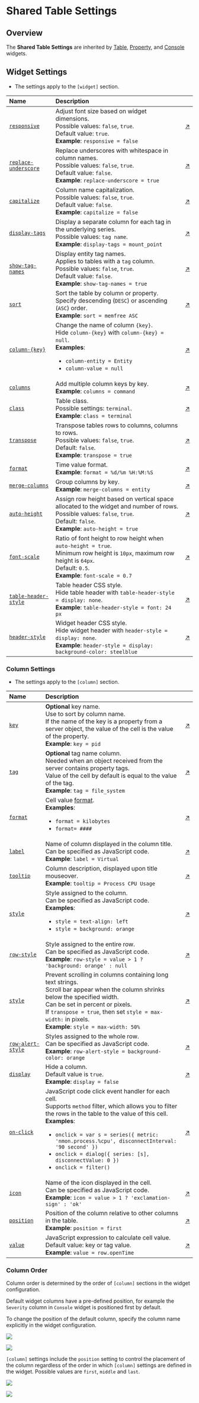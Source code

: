# Shared Table Settings

## Overview

The **Shared Table Settings** are inherited by [Table](../streaming-table/README.md), [Property](../property-table/README.md), and [Console](../alert-console/README.md) widgets.

## Widget Settings

* The settings apply to the `[widget]` section.

Name | Description | &nbsp;
:--|:--|:--
<a name="responsive"></a>[`responsive`](#responsive)| Adjust font size based on widget dimensions.<br>Possible values: `false`, `true`.<br>Default value: `true`.<br>**Example**: `responsive = false`| [↗](https://apps.axibase.com/chartlab/c862e097)
<a name="replace-underscore"></a>[`replace-underscore`](#replace-underscore)| Replace underscores with whitespace in column names.<br>Possible values: `false`, `true`.<br>Default value: `false`.<br>**Example**: `replace-underscore = true`| [↗](https://apps.axibase.com/chartlab/47565e08)
<a name="capitalize"></a>[`capitalize`](#capitalize)| Column name capitalization.<br>Possible values: `false`, `true`.<br>Default value: `false`.<br>**Example**: `capitalize = false`| [↗](https://apps.axibase.com/chartlab/b04865b4)
<a name="display-tags"></a>[`display-tags`](#display-tags)| Display a separate column for each tag in the underlying series.<br>Possible values: `tag name`.<br>**Example**: `display-tags = mount_point`| [↗](https://apps.axibase.com/chartlab/220498ff)
<a name="show-tag-names"></a>[`show-tag-names`](#show-tag-names)| Display entity tag names.<br>Applies to tables with a `tag` column.<br>Possible values: `false`, `true`.<br>Default value: `false`.<br>**Example**: `show-tag-names = true`| [↗](https://apps.axibase.com/chartlab/4afb9290)
<a name="sort"></a>[`sort`](#sort)| Sort the table by column or property.<br>Specify descending (`DESC`) or ascending (`ASC`) order.<br>**Example**: `sort = memfree ASC`| [↗](https://apps.axibase.com/chartlab/4ec19a01)
<a name="column-key"></a>[`column-{key}`](#column-key)| Change the name of column `{key}`.<br>Hide `column-{key}` with `column-{key} = null`.<br>**Examples**:<ul><li>`column-entity = Entity`<li>`column-value = null`</ul>| [↗](https://apps.axibase.com/chartlab/77a78ad8)
<a name="columns"></a>[`columns`](#columns)| Add multiple column keys by key.<br>**Example**: `columns = command`| [↗](https://apps.axibase.com/chartlab/d7c8ed94)
<a name="class"></a>[`class`](#class)| Table class.<br>Possible settings: `terminal`.<br>**Example**: `class = terminal` | [↗](https://apps.axibase.com/chartlab/a535ad11)
<a name="transpose"></a>[`transpose`](#transpose)| Transpose tables rows to columns, columns to rows.<br>Possible values: `false`, `true`.<br>Default: `false`.<br>**Example**: `transpose = true`| [↗](https://apps.axibase.com/chartlab/fe7940e7)
<a name="format"></a>[`format`](#format)| Time value format.<br>**Example**: `format = %d/%m %H:%M:%S`| [↗](https://apps.axibase.com/chartlab/d9abcd33)
<a name="merge-columns"></a>[`merge-columns`](#merge-columns)| Group columns by key.<br>**Example**: `merge-columns = entity`| [↗](https://apps.axibase.com/chartlab/cd464c8e)
<a name="auto-height"></a>[`auto-height`](#auto-height)| Assign row height based on vertical space allocated to the widget and number of rows.<br>Possible values: `false`, `true`.<br>Default: `false`.<br>**Example**: `auto-height = true`| [↗](https://apps.axibase.com/chartlab/8cef1677)
<a name="font-scale"></a>[`font-scale`](#font-scale)| Ratio of font height to row height when `auto-height = true`.<br>Minimum row height is `10px`, maximum row height is `64px`.<br>Default: `0.5`.<br>**Example**: `font-scale = 0.7`| [↗](https://apps.axibase.com/chartlab/ed4d8748)
<a name="table-header-style"></a>[`table-header-style`](#table-header-style)| Table header CSS style.<br>Hide table header with `table-header-style = display: none`.<br>**Example**: `table-header-style = font: 24 px`| [↗](https://apps.axibase.com/chartlab/1a277cd8)
<a name="header-style"></a>[`header-style`](#header-style)| Widget header CSS style.<br>Hide widget header with `header-style = display: none`.<br>**Example**: `header-style = display: background-color: steelblue`| [↗](https://apps.axibase.com/chartlab/343efa22)

### Column Settings

* The settings apply to the `[column]` section.

Name | Description | &nbsp;
:--|:--|:--
<a name="key"></a>[`key`](#key)|**Optional** key name.<br>Use to sort by column name.<br>If the name of the key is a property from a server object, the value of the cell is the value of the property.<br>**Example**: `key = pid`| [↗](https://apps.axibase.com/chartlab/79cde58f)
<a name="tag"></a>[`tag`](#tag)|**Optional** tag name column.<br>Needed when an object received from the server contains property tags.<br>Value of the cell by default is equal to the value of the tag.<br>**Example**: `tag = file_system`|[↗](https://apps.axibase.com/chartlab/f9ddebdb/2/)
<a name="format"></a>[`format`](#format)|Cell value [format](../../syntax/format-settings.md).<br>**Examples**:<ul><li>`format = kilobytes`<li>`format= ####`</ul>|[↗](https://apps.axibase.com/chartlab/95bd95be/8/)
<a name="label"></a>[`label`](#label)| Name of column displayed in the column title.<br>Can be specified as JavaScript code.<br>**Example**: `label = Virtual`| [↗](https://apps.axibase.com/chartlab/95bd95be/8/)
<a name="tooltip"></a>[`tooltip`](#tooltip)|Column description, displayed upon title mouseover.<br>**Example**: `tooltip = Process CPU Usage`|[↗](https://apps.axibase.com/chartlab/95bd95be/9/)
<a name="style"></a>[`style`](#style)|Style assigned to the column.<br>Can be specified as JavaScript code.<br>**Examples**:<ul><li>`style = text-align: left`<li>`style = background: orange`</ul>|[↗](https://apps.axibase.com/chartlab/95bd95be/23/)
<a name="row-style"></a>[`row-style`](#row-style)|Style assigned to the entire row.<br>Can be specified as JavaScript code.<br>**Example**: `row-style = value > 1 ? 'background: orange' : null`|[↗](https://apps.axibase.com/chartlab/95bd95be/24/)
<a name="style"></a>[`style`](#style)|Prevent scrolling in columns containing long text strings.<br>Scroll bar appear when the column shrinks below the specified width.<br>Can be set in percent or pixels.<br>If `transpose = true`, then set `style = max-width:` in pixels.<br>**Example**: `style = max-width: 50%`|[↗](https://apps.axibase.com/chartlab/681f535a/11/)
<a name="row-alert-style"></a>[`row-alert-style`](#row-alert-style)|Styles assigned to the whole row.<br>Can be specified as JavaScript code.<br>**Example**: `row-alert-style = background-color: orange`|[↗](https://apps.axibase.com/chartlab/95bd95be/12/)
<a name="display"></a>[`display`](#display)| Hide a column.<br>Default value is `true`.<br>**Example**: `display = false`| [↗](https://apps.axibase.com/chartlab/95bd95be/13/)
<a name="on-click"></a>[`on-click`](#on-click)|JavaScript code click event handler for each cell.<br>Supports `method` filter, which allows you to filter the rows in the table to the value of this cell.<br>**Examples**:<ul><li>`onclick = var s = series({ metric: 'nmon.process.%cpu', disconnectInterval: '90 second' })`<li>`onclick = dialog({ series: [s], disconnectValue: 0 })`<li>`onclick = filter()`</ul>|[↗](https://apps.axibase.com/chartlab/95bd95be/15/)
<a name="icon"></a>[`icon`](#icon)|Name of the icon displayed in the cell.<br>Can be specified as JavaScript code.<br>**Example**: `icon = value > 1 ? 'exclamation-sign' : 'ok'`|[↗](https://apps.axibase.com/chartlab/95bd95be/25)
<a name="position"></a>[`position`](#position)|Position of the column relative to other columns in the table.<br>**Example**: `position = first`|[↗](https://apps.axibase.com/chartlab/d77c0677/6/)
<a name="value"></a>[`value`](#value)|JavaScript expression to calculate cell value.<br>Default value: key or tag value.<br>**Example**: `value = row.openTime`|[↗](https://apps.axibase.com/chartlab/95bd95be/7/)

### Column Order

Column order is determined by the order of `[column]` sections in the widget configuration.

Default widget columns have a pre-defined position, for example the `Severity` column in `Console` widget is positioned first by default.

To change the position of the default column, specify the column name explicitly in the widget configuration.

![](./images/column-order-example-1.png)

[![](../../images/button.png)](https://apps.axibase.com/chartlab/3c57bf69)

`[column]` settings include the `position` setting to control the placement of the column regardless of the order in which `[column]` settings are defined in the widget. Possible values are `first`, `middle` and `last`.

![](./images/column-order-example-1.png)

[![](../../images/button.png)](https://apps.axibase.com/chartlab/163a8733)
